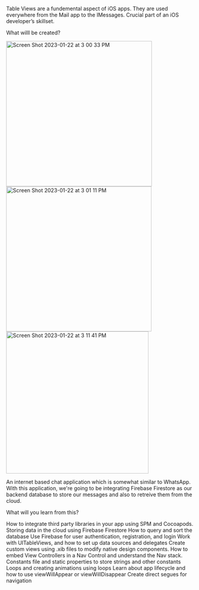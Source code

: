
Table Views are a fundemental aspect of iOS apps. They are used everywhere from the Mail app to the IMessages. Crucial part of an iOS developer’s skillset. 

What willl be created?


<img width="392" alt="Screen Shot 2023-01-22 at 3 00 33 PM" src="https://user-images.githubusercontent.com/84664345/213938354-7d1a68d5-8aec-4cb7-b272-af349a95b43c.png">

<img width="391" alt="Screen Shot 2023-01-22 at 3 01 11 PM" src="https://user-images.githubusercontent.com/84664345/213938366-ace2ed9b-af71-4b04-8f26-f7b2583f23af.png">

<img width="383" alt="Screen Shot 2023-01-22 at 3 11 41 PM" src="https://user-images.githubusercontent.com/84664345/213938374-1a47ed07-a4c7-4b11-a243-34f14eaa3dce.png">


An internet based chat application which is somewhat similar to WhatsApp. With this application, we're going to be integrating Firebase Firestore as our backend database to store our messages and also to retreive them from the cloud.

What will you learn from this? 

How to integrate third party libraries in your app using SPM and Cocoapods.
Storing data in the cloud using Firebase Firestore
How to query and sort the database
Use Firebase for user authentication, registration, and login
Work with UITableViews, and how to set up data sources and delegates
Create custom views using .xib files to modify native design components.
How to embed View Controllers in a Nav Control and understand the Nav stack.
Constants file and static properties to store strings and other constants
Loops and creating animations using loops
Learn about app lifecycle and how to use viewWillAppear or viewWillDisappear
Create direct segues for navigation
